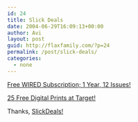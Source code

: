 ```yaml
---
id: 24
title: Slick Deals
date: 2004-06-29T16:09:13+00:00
author: Avi
layout: post
guid: http://flaxfamily.com/?p=24
permalink: /post/slick-deals/
categories:
  - none
---
```

[Free WIRED Subscription; 1 Year, 12 Issues!](http://www.discountmags.com/subscriptions.php)

[25 Free Digital Prints at Target!](http://slickdeals.net/#p4879)

Thanks, [SlickDeals!](http://slickdeals.net)